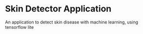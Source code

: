 # Skin Detector Application
An application to detect skin disease with machine learning, using tensorflow lite
